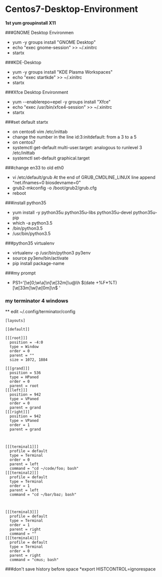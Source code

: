 # Centos7-Desktop-Environment

**1st yum groupinstall X11**

###GNOME Desktop Environmen
   
* yum -y groups install "GNOME Desktop" 
*  echo "exec gnome-session" >> ~/.xinitrc
* startx 

###KDE-Desktop
* yum -y groups install "KDE Plasma Workspaces" 
* echo "exec startkde" >> ~/.xinitrc
* startx
  
###Xfce Desktop Environment
  
* yum --enablerepo=epel -y groups install "Xfce" 
* echo "exec /usr/bin/xfce4-session" >> ~/.xinitrc 
* startx

###set default startx 
* on centos6 vim /etc/inittab
* change the number in the line id:3:initdefault: from a 3 to a 5
* on centos7 
* systemctl get-default  multi-user.target: analogous to runlevel 3 /etc/inittab
* systemctl set-default graphical.target

###change en33 to old eth0
* vi /etc/default/grub  At the end of GRUB_CMDLINE_LINUX line append "net.ifnames=0 biosdevname=0"
* grub2-mkconfig -o /boot/grub2/grub.cfg
* reboot

###install python35
* yum install -y python35u python35u-libs python35u-devel python35u-pip
* which -a python3.5
* /bin/python3.5
* /usr/bin/python3.5

###python35 virtualenv
* virtualenv -p /usr/bin/python3 py3env
* source py3env/bin/activate
* pip install package-name

###my prompt
* PS1='\[\e]0;\w\a\]\n\[\e[32m\]\u@\h $(date +%F*%T) \[\e[33m\]\w\[\e[0m\]\n\$ '

### my terminator 4 windows
** edit ~/.config/terminator/config 
    
    [layouts]
  
    [[default]]
    
    [[[root]]]
      position = -4:0
      type = Window
      order = 0 
      parent = ""
      size = 1072, 1884

    [[[grand]]]
      position = 536 
      type = HPaned
      order = 0 
      parent = root
    [[[left]]]
      position = 942 
      type = VPaned
      order = 0 
      parent = grand
    [[[right]]]
      position = 942 
      type = VPaned
      order = 1 
      parent = grand



    [[[terminal1]]]
      profile = default
      type = Terminal
      order = 0 
      parent = left
      command = "cd ~/code/foo; bash"
    [[[terminal2]]]
      profile = default
      type = Terminal
      order = 1 
      parent = left
      command = "cd ~/bar/baz; bash"



    [[[terminal3]]]
      profile = default
      type = Terminal
      order = 1 
      parent = right
      command = ""
    [[[terminal4]]]
      profile = default
      type = Terminal
      order = 0 
      parent = right
      command = "cmus; bash"
###don't save history before space 
   *export HISTCONTROL=ignorespace
